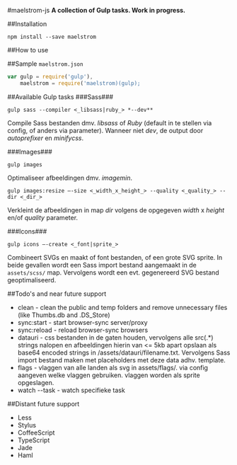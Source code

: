 #maelstrom-js
**A collection of Gulp tasks. Work in progress.**

##Installation
```
npm install --save maelstrom
```

##How to use

##Sample `maelstrom.json`
```js
var gulp = require('gulp'),
    maelstrom = require('maelstrom)(gulp);
```

##Available Gulp tasks
###Sass###
```
gulp sass --compiler <_libsass|ruby_> *--dev**
```
Compile Sass bestanden dmv. _libsass_ of _Ruby_ (default in te stellen via config, of anders via parameter). Wanneer niet *dev*, de output door _autoprefixer_ en _minifycss_.

###Images###
```
gulp images
```
Optimaliseer afbeeldingen dmv. _imagemin_.

```
gulp images:resize –-size <_width_x_height_> --quality <_quality_> --dir <_dir_>
```
Verkleint de afbeeldingen in map *dir* volgens de opgegeven *width* x *height* en/of *quality* parameter.

###Icons###
```
gulp icons –-create <_font|sprite_>
```
Combineert SVGs en maakt of font bestanden, of een grote SVG sprite. In beide gevallen wordt een Sass import bestand aangemaakt in de `assets/scss/` map. Vervolgens wordt een evt. gegenereerd SVG bestand geoptimaliseerd.

##Todo's and near future support
- clean - clean the public and temp folders and remove unnecessary files (like Thumbs.db and .DS_Store)
- sync:start - start browser-sync server/proxy
- sync:reload - reload browser-sync browsers
- datauri - css bestanden in de gaten houden, vervolgens alle src(.*) strings nalopen en afbeeldingen hierin van <= 5kb apart opslaan als base64 encoded strings in /assets/datauri/filename.txt. Vervolgens Sass import bestand maken met placeholders met deze data adhv. template.
- flags - vlaggen van alle landen als svg in assets/flags/. via config aangeven welke vlaggen gebruiken. vlaggen worden als sprite opgeslagen.
- watch --task <task> - watch specifieke task

##Distant future support
- Less
- Stylus
- CoffeeScript
- TypeScript
- Jade
- Haml
